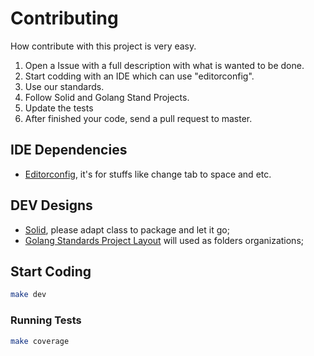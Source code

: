 # Contributing

How contribute with this project is very easy.

1. Open a Issue with a full description with what is wanted to be done.
2. Start codding with an IDE which can use "editorconfig".
3. Use our standards.
4. Follow Solid and Golang Stand Projects.
5. Update the tests
6. After finished your code, send a pull request to master.

## IDE Dependencies

* [Editorconfig](https://editorconfig.org/), it's for stuffs like change tab to space and etc.

## DEV Designs

* [Solid](https://scotch.io/bar-talk/s-o-l-i-d-the-first-five-principles-of-object-oriented-design), please adapt class to package and let it go;
* [Golang Standards Project Layout](https://github.com/golang-standards/project-layout) will used as folders organizations;

## Start Coding

```sh
make dev
```

### Running Tests

```sh
make coverage
```
